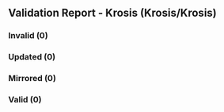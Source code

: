 ## Validation Report - Krosis (Krosis/Krosis)


### Invalid (0)
### Updated (0)
### Mirrored (0)
### Valid (0)
